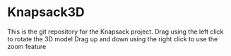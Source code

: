 # Knapsack3D
This is the git repository for the Knapsack project.
Drag using the left click to rotate the 3D model
Drag up and down using the right click to use the zoom feature
